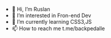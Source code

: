 - 👋 Hi, I’m Ruslan
- 👀 I’m interested in Fron-end Dev
- 🌱 I’m currently learning CSS3,JS
- 📫 How to reach me t.me/backpedalle

<!---
kimchiboyx/kimchiboyx is a ✨ special ✨ repository because its `README.md` (this file) appears on your GitHub profile.
You can click the Preview link to take a look at your changes.
--->
